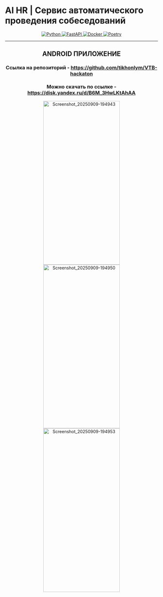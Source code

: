 # AI HR | Сервис автоматического проведения собеседований


<div align="center">
  <a href="https://www.python.org/">
    <img alt="Python" src="https://img.shields.io/badge/Python-3.10+-blue?logo=python&logoColor=white&style=for-the-badge" />
  </a>
  <a href="https://fastapi.tiangolo.com/">
    <img alt="FastAPI" src="https://img.shields.io/badge/FastAPI-0.95+-red?logo=fastapi&logoColor=white&style=for-the-badge" />
  </a>
  <a href="https://www.docker.com/">
    <img alt="Docker" src="https://img.shields.io/badge/Docker-✓-blue?logo=docker&logoColor=white&style=for-the-badge" />
  </a>
  <a href="https://python-poetry.org/">
    <img alt="Poetry" src="https://img.shields.io/badge/Poetry-✓-orange?logo=poetry&logoColor=white&style=for-the-badge" />
  </a>
</div>

<hr>
<div align="center">

## ANDROID ПРИЛОЖЕНИЕ

### Ссылка на репозиторий -  https://github.com/tikhonlym/VTB-hackaton

### Можно скачать по ссылке - https://disk.yandex.ru/d/B6M_3HwLKtAhAA

<img width="252" height="540" alt="Screenshot_20250909-194943" src="https://github.com/user-attachments/assets/373a4735-f549-4e8e-ae99-bc075a04e5cb" />

<img width="252" height="540" alt="Screenshot_20250909-194950" src="https://github.com/user-attachments/assets/b91bd687-c5ea-4c7d-8044-8e38f0209d74" />

<img width="252" height="540" alt="Screenshot_20250909-194953" src="https://github.com/user-attachments/assets/6660d6a0-b76b-4cf8-84e4-8124b3e4b6a4" />
</div>
